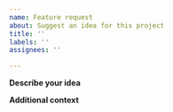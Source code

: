 ```yaml
---
name: Feature request
about: Suggest an idea for this project
title: ''
labels: ''
assignees: ''

---
```


**Describe your idea**
<!--A clear and concise description of what you want to happen.-->

**Additional context**
<!--Add any other context or screenshots about the feature request here.-->
